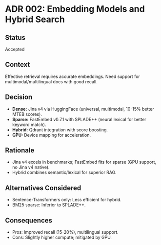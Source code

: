 # ADR 002: Embedding Models and Hybrid Search

## Status

Accepted

## Context

Effective retrieval requires accurate embeddings. Need support for multimodal/multilingual docs with good recall.

## Decision

- **Dense:** Jina v4 via HuggingFace (universal, multimodal, 10-15% better MTEB scores).
- **Sparse:** FastEmbed v0.7.1 with SPLADE++ (neural lexical for better keyword match).
- **Hybrid:** Qdrant integration with score boosting.
- **GPU:** Device mapping for acceleration.

## Rationale

- Jina v4 excels in benchmarks; FastEmbed fits for sparse (GPU support, no Jina v4 native).
- Hybrid combines semantic/lexical for superior RAG.

## Alternatives Considered

- Sentence-Transformers only: Less efficient for hybrid.
- BM25 sparse: Inferior to SPLADE++.

## Consequences

- Pros: Improved recall (15-20%), multilingual support.
- Cons: Slightly higher compute; mitigated by GPU.
